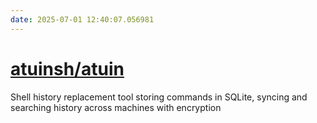 ```yaml
---
date: 2025-07-01 12:40:07.056981
---
```


# [atuinsh/atuin](https://github.com/atuinsh/atuin)

Shell history replacement tool storing commands in SQLite, syncing and searching history across machines with encryption